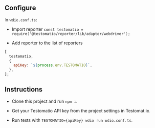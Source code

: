 ## Configure

In `wdio.conf.ts`:

- Import reporter
`const testomatio = require('@testomatio/reporter/lib/adapter/webdriver');`

- Add reporter to the list of reporters

```javascript
[
  testomatio,
  {
    apiKey: `${process.env.TESTOMATIO}`,
  },
];
```

## Instructions

- Clone this project and run `npm i`.

- Get your Testomatio API key from the project settings in Testomat.io.

- Run tests with `TESTOMATIO={apiKey} wdio run wdio.conf.ts`.
